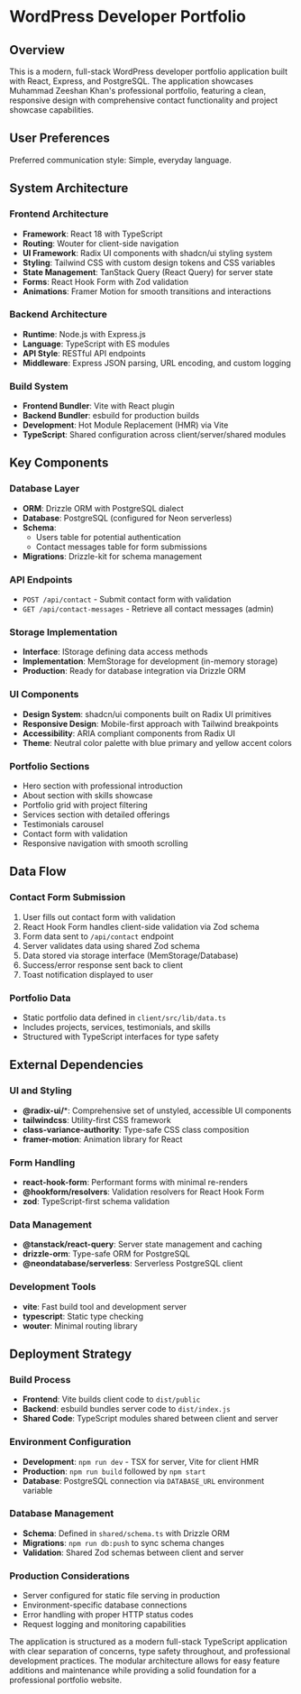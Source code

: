 # WordPress Developer Portfolio

## Overview

This is a modern, full-stack WordPress developer portfolio application built with React, Express, and PostgreSQL. The application showcases Muhammad Zeeshan Khan's professional portfolio, featuring a clean, responsive design with comprehensive contact functionality and project showcase capabilities.

## User Preferences

Preferred communication style: Simple, everyday language.

## System Architecture

### Frontend Architecture
- **Framework**: React 18 with TypeScript
- **Routing**: Wouter for client-side navigation
- **UI Framework**: Radix UI components with shadcn/ui styling system
- **Styling**: Tailwind CSS with custom design tokens and CSS variables
- **State Management**: TanStack Query (React Query) for server state
- **Forms**: React Hook Form with Zod validation
- **Animations**: Framer Motion for smooth transitions and interactions

### Backend Architecture  
- **Runtime**: Node.js with Express.js
- **Language**: TypeScript with ES modules
- **API Style**: RESTful API endpoints
- **Middleware**: Express JSON parsing, URL encoding, and custom logging

### Build System
- **Frontend Bundler**: Vite with React plugin
- **Backend Bundler**: esbuild for production builds
- **Development**: Hot Module Replacement (HMR) via Vite
- **TypeScript**: Shared configuration across client/server/shared modules

## Key Components

### Database Layer
- **ORM**: Drizzle ORM with PostgreSQL dialect
- **Database**: PostgreSQL (configured for Neon serverless)
- **Schema**: 
  - Users table for potential authentication
  - Contact messages table for form submissions
- **Migrations**: Drizzle-kit for schema management

### API Endpoints
- `POST /api/contact` - Submit contact form with validation
- `GET /api/contact-messages` - Retrieve all contact messages (admin)

### Storage Implementation
- **Interface**: IStorage defining data access methods
- **Implementation**: MemStorage for development (in-memory storage)
- **Production**: Ready for database integration via Drizzle ORM

### UI Components
- **Design System**: shadcn/ui components built on Radix UI primitives
- **Responsive Design**: Mobile-first approach with Tailwind breakpoints
- **Accessibility**: ARIA compliant components from Radix UI
- **Theme**: Neutral color palette with blue primary and yellow accent colors

### Portfolio Sections
- Hero section with professional introduction
- About section with skills showcase
- Portfolio grid with project filtering
- Services section with detailed offerings
- Testimonials carousel
- Contact form with validation
- Responsive navigation with smooth scrolling

## Data Flow

### Contact Form Submission
1. User fills out contact form with validation
2. React Hook Form handles client-side validation via Zod schema
3. Form data sent to `/api/contact` endpoint
4. Server validates data using shared Zod schema
5. Data stored via storage interface (MemStorage/Database)
6. Success/error response sent back to client
7. Toast notification displayed to user

### Portfolio Data
- Static portfolio data defined in `client/src/lib/data.ts`
- Includes projects, services, testimonials, and skills
- Structured with TypeScript interfaces for type safety

## External Dependencies

### UI and Styling
- **@radix-ui/***: Comprehensive set of unstyled, accessible UI components
- **tailwindcss**: Utility-first CSS framework
- **class-variance-authority**: Type-safe CSS class composition
- **framer-motion**: Animation library for React

### Form Handling
- **react-hook-form**: Performant forms with minimal re-renders
- **@hookform/resolvers**: Validation resolvers for React Hook Form
- **zod**: TypeScript-first schema validation

### Data Management
- **@tanstack/react-query**: Server state management and caching
- **drizzle-orm**: Type-safe ORM for PostgreSQL
- **@neondatabase/serverless**: Serverless PostgreSQL client

### Development Tools
- **vite**: Fast build tool and development server
- **typescript**: Static type checking
- **wouter**: Minimal routing library

## Deployment Strategy

### Build Process
- **Frontend**: Vite builds client code to `dist/public`
- **Backend**: esbuild bundles server code to `dist/index.js`
- **Shared Code**: TypeScript modules shared between client and server

### Environment Configuration
- **Development**: `npm run dev` - TSX for server, Vite for client HMR
- **Production**: `npm run build` followed by `npm start`
- **Database**: PostgreSQL connection via `DATABASE_URL` environment variable

### Database Management
- **Schema**: Defined in `shared/schema.ts` with Drizzle ORM
- **Migrations**: `npm run db:push` to sync schema changes
- **Validation**: Shared Zod schemas between client and server

### Production Considerations
- Server configured for static file serving in production
- Environment-specific database connections
- Error handling with proper HTTP status codes
- Request logging and monitoring capabilities

The application is structured as a modern full-stack TypeScript application with clear separation of concerns, type safety throughout, and professional development practices. The modular architecture allows for easy feature additions and maintenance while providing a solid foundation for a professional portfolio website.